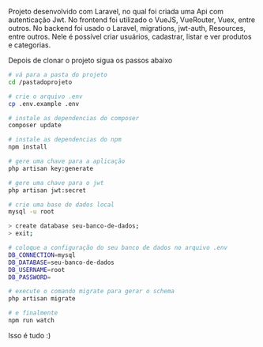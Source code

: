 Projeto desenvolvido com Laravel, no qual foi criada uma Api com autenticação Jwt.
No frontend foi utilizado o VueJS, VueRouter, Vuex, entre outros.
No backend foi usado o Laravel, migrations, jwt-auth, Resources, entre outros.
Nele é possível criar usuários, cadastrar, listar e ver produtos e categorias.


Depois de clonar o projeto sigua os passos abaixo

```bash
# vá para a pasta do projeto
cd /pastadoprojeto

# crie o arquivo .env
cp .env.example .env

# instale as dependencias do composer
composer update

# instale as dependencias do npm
npm install

# gere uma chave para a aplicação
php artisan key:generate

# gere uma chave para o jwt
php artisan jwt:secret

# crie uma base de dados local
mysql -u root

> create database seu-banco-de-dados;
> exit;

# coloque a configuração do seu banco de dados no arquivo .env
DB_CONNECTION=mysql
DB_DATABASE=seu-banco-de-dados
DB_USERNAME=root
DB_PASSWORD=

# execute o comando migrate para gerar o schema
php artisan migrate

# e finalmente
npm run watch
```

Isso é tudo :)

